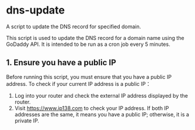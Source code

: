 # dns-update

A script to update the DNS record for specified domain.

This script is used to update the DNS record for a domain name using the GoDaddy API.
It is intended to be run as a cron job every 5 minutes.

## 1. Ensure you have a public IP

Before running this script, you must ensure that you have a public IP address.
To check if your current IP address is a public IP：
  1. Log into your router and check the external IP address displayed by the router.
  2. Visit https://www.ip138.com to check your IP address.
If both IP addresses are the same, it means you have a public IP; otherwise, it is a private IP.


